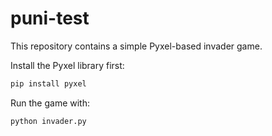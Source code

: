 # puni-test

This repository contains a simple Pyxel-based invader game.

Install the Pyxel library first:

```bash
pip install pyxel
```

Run the game with:

```bash
python invader.py
```

